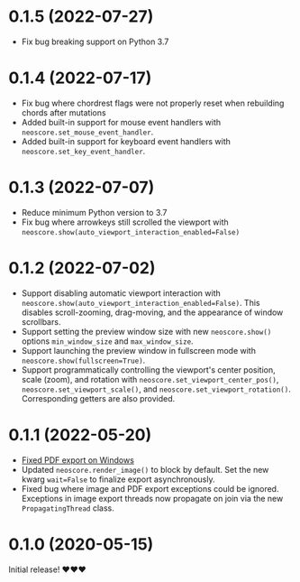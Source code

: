 # 0.1.5 (2022-07-27)
- Fix bug breaking support on Python 3.7

# 0.1.4 (2022-07-17)
- Fix bug where chordrest flags were not properly reset when rebuilding chords after mutations
- Added built-in support for mouse event handlers with `neoscore.set_mouse_event_handler`.
- Added built-in support for keyboard event handlers with `neoscore.set_key_event_handler`.

# 0.1.3 (2022-07-07)
- Reduce minimum Python version to 3.7
- Fix bug where arrowkeys still scrolled the viewport with `neoscore.show(auto_viewport_interaction_enabled=False)`


# 0.1.2 (2022-07-02)
- Support disabling automatic viewport interaction with `neoscore.show(auto_viewport_interaction_enabled=False)`. This disables scroll-zooming, drag-moving, and the appearance of window scrollbars.
- Support setting the preview window size with new `neoscore.show()` options `min_window_size` and `max_window_size`.
- Support launching the preview window in fullscreen mode with `neoscore.show(fullscreen=True)`.
- Support programmatically controlling the viewport's center position, scale (zoom), and rotation with `neoscore.set_viewport_center_pos()`, `neoscore.set_viewport_scale()`, and `neoscore.set_viewport_rotation()`. Corresponding getters are also provided.

# 0.1.1 (2022-05-20)

- [Fixed PDF export on Windows](https://github.com/DigiScore/neoscore/issues/37)
- Updated `neoscore.render_image()` to block by default. Set the new kwarg `wait=False` to finalize export asynchronously.
- Fixed bug where image and PDF export exceptions could be ignored. Exceptions in image export threads now propagate on join via the new `PropagatingThread` class.

# 0.1.0 (2020-05-15)

Initial release! ❤️❤️❤️
